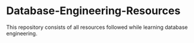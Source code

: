 # Database-Engineering-Resources
This repository consists of all resources followed while learning database engineering.
